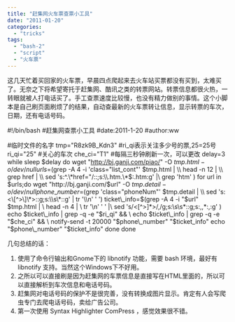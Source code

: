 ```yaml
---
title: "赶集网火车票查票小工具"
date: "2011-01-20"
categories: 
  - "tricks"
tags: 
  - "bash-2"
  - "script"
  - "火车票"
---
```


这几天忙着买回家的火车票，早晨四点爬起来去火车站买票都没有买到，太难买了。无奈之下将希望寄托于赶集网、酷讯之类的转票网站。转票信息都很火热，一转眼就被人打电话买了。手工查票速度比较慢，也没有精力做别的事情。这个小脚本是自己刷页面刷烦了的结果，自动查最新的火车票转让信息，显示转票的车次，日期，还有电话号码。

#!/bin/bash
#赶集网查票小工具
#date:2011-1-20
#author:ww

#临时文件的名字
tmp="R8zk9B\_Kdn3"
#ri\_qi表示关注多少号的票,25=25号
ri\_qi="25"
#关心的车次
che\_ci="T1"
#每隔三秒钟刷新一次，可以更改
delay=3
while sleep $delay
do
	wget "http://bj.ganji.com/piao/" -O $tmp.html -o /dev/null
	urls=$(grep -A 4 -i 'class="list\_cont"' $tmp.html | \\
		head -n 12 | \\
		grep href | \\
		sed 's:^.\*href="/::;s:\\.htm.\*$:.htm:g' |\\
		grep 'htm' )
	for url in $urls;do
		wget "http://bj.ganji.com/$url" -O $tmp.detail -o /dev/null
		phone\_number=$(grep 'class="phoneNum"' $tmp.detail | \\
			sed 's:<\[^>\]\*>::g;s:\\s\*::g' | tr '\\n' ' ')
		ticket\_info=$(grep -A 4 -i "$url" $tmp.html | \\
			head -n 4 | \\
			tr '\\n' ' ' |\\
			sed 's/<\[^>\]\*>/,/g;s:\\s\\s\*::g;s:,,\*:,:g' )
		echo $ticket\_info | grep -q -e "$ri\_qi" && \\
    		echo $ticket\_info | grep -q -e "$che\_ci" && \\
			notify-send -t 20000 "$phone\_number" "$ticket\_info"
		echo "$phone\_number" "$ticket\_info"
	done
done

几句总结的话：

1. 使用了命令行输出和Gnome下的 libnotify 功能，需要 bash 环境，最好有 libnotify 支持。当然这个Windows下不好用。
2. 之所以可以直接刷是因为赶集网的车票信息是直接写在HTML里面的，所以可以直接解析到车次信息和电话号码。
3. 赶集网对电话号码的保护不是很完善，没有转换成图片显示。肯定有人会写爬虫专门去爬电话号码，卖给广告公司。
4. 第一次使用 Syntax Highlighter ComPress ，感觉效果很不错。
